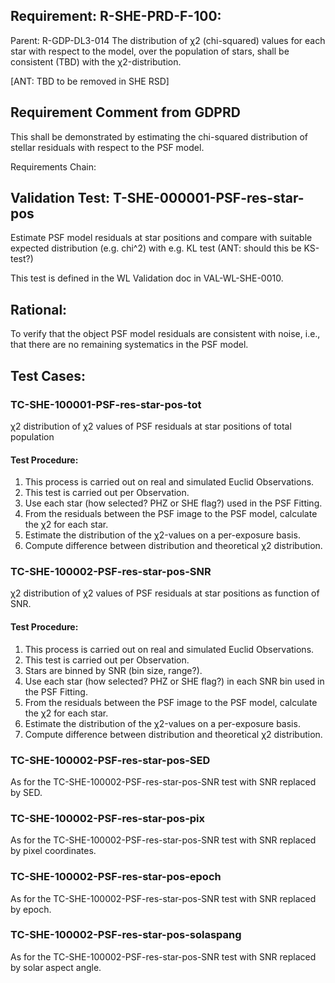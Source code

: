## Requirement: R-SHE-PRD-F-100:

Parent: R-GDP-DL3-014 The distribution of χ2 (chi-squared) values for each star with respect to the model, over the
population of stars, shall be consistent (TBD) with the χ2-distribution.

[ANT: TBD to be removed in SHE RSD]

## Requirement Comment from GDPRD

This shall be demonstrated by estimating the chi-squared distribution of stellar residuals with respect to the PSF
model.

Requirements Chain:

## Validation Test: T-SHE-000001-PSF-res-star-pos

Estimate PSF model residuals at star positions and compare with suitable expected distribution (e.g. chi^2) with e.g. KL
test (ANT: should this be KS-test?)

This test is defined in the WL Validation doc in VAL-WL-SHE-0010.

## Rational:

To verify that the object PSF model residuals are consistent with noise, i.e., that there are no remaining systematics
in the PSF model.

## Test Cases:

### TC-SHE-100001-PSF-res-star-pos-tot

χ2 distribution of χ2 values of PSF residuals at star positions of total population

#### Test Procedure:

1. This process is carried out on real and simulated Euclid Observations.
1. This test is carried out per Observation.
1. Use each star (how selected? PHZ or SHE flag?) used in the PSF Fitting.
1. From the residuals between the PSF image to the PSF model, calculate the χ2 for each star.
1. Estimate the distribution of the χ2-values on a per-exposure basis.
1. Compute difference between distribution and theoretical χ2 distribution.

### TC-SHE-100002-PSF-res-star-pos-SNR

χ2 distribution of χ2 values of PSF residuals at star positions as function of SNR.

#### Test Procedure:

1. This process is carried out on real and simulated Euclid Observations.
1. This test is carried out per Observation.
1. Stars are binned by SNR (bin size, range?).
1. Use each star (how selected? PHZ or SHE flag?) in each SNR bin used in the PSF Fitting.
1. From the residuals between the PSF image to the PSF model, calculate the χ2 for each star.
1. Estimate the distribution of the χ2-values on a per-exposure basis.
1. Compute difference between distribution and theoretical χ2 distribution.

### TC-SHE-100002-PSF-res-star-pos-SED

As for the TC-SHE-100002-PSF-res-star-pos-SNR test with SNR replaced by SED.

### TC-SHE-100002-PSF-res-star-pos-pix

As for the TC-SHE-100002-PSF-res-star-pos-SNR test with SNR replaced by pixel coordinates.

### TC-SHE-100002-PSF-res-star-pos-epoch

As for the TC-SHE-100002-PSF-res-star-pos-SNR test with SNR replaced by epoch.

### TC-SHE-100002-PSF-res-star-pos-solaspang

As for the TC-SHE-100002-PSF-res-star-pos-SNR test with SNR replaced by solar aspect angle.
